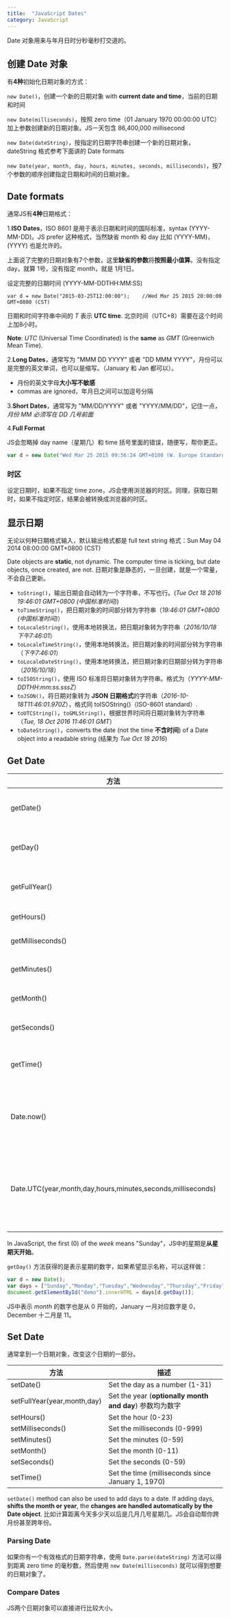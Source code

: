 ```yaml
---
title:  "JavaScript Dates"
category: JavaScript
---
```

Date 对象用来与年月日时分秒毫秒打交道的。

## 创建 Date 对象

有**4种**初始化日期对象的方式：

`new Date()`，创建一个新的日期对象 with **current date and time**，当前的日期和时间

`new Date(milliseconds)`，按照 <span class="t-blue">zero time</span>（01 January 1970 00:00:00 UTC）加上参数创建新的日期对象。JS一天包含 86,400,000 millisecond

`new Date(dateString)`，按指定的日期字符串创建一个新的日期对象，dateString 格式参考下面讲的 Date formats

`new Date(year, month, day, hours, minutes, seconds, milliseconds)`，按7个参数的顺序创建指定日期和时间的日期对象。

<!--more-->

## Date formats

通常JS有**4种**日期格式：

1.**ISO Dates**，ISO 8601 是用于表示日期和时间的国际标准，syntax (YYYY-MM-DD)。JS prefer 这种格式，当然缺省 month 和 day 比如 (YYYY-MM)，(YYYY) 也是允许的。

上面说了完整的日期对象有7个参数，这里**缺省的参数**将**按照最小值算**。没有指定 day，就算 1号，没有指定 month，就是 1月1日。

设定完整的日期时间 (YYYY-MM-DDTHH:MM:SS)

    var d = new Date("2015-03-25T12:00:00");    //Wed Mar 25 2015 20:00:00 GMT+0800 (CST)

日期和时间字符串中间的 _T_ 表示 **UTC time**. 北京时间（UTC+8）需要在这个时间上加8小时。

**Note**: _UTC_ (Universal Time Coordinated)  is the **same** as _GMT_ (Greenwich Mean Time).

2.**Long Dates**，通常写为 "MMM DD YYYY" 或者 "DD MMM YYYY"，月份可以是完整的英文单词，也可以是缩写。（January 和 Jan 都可以）。

+ 月份的英文字母**大小写不敏感**
+ commas are ignored，年月日之间可以加逗号分隔

3.**Short Dates**，通常写为 "MM/DD/YYYY" 或者 "YYYY/MM/DD"，记住一点，_月份 MM 必须写在 DD 几号前面_

4.**Full Format**

JS会忽略掉 day name（星期几）和 time 括号里面的错误，随便写，帮你更正。

```js
var d = new Date("Wed Mar 25 2015 09:56:24 GMT+0100 (W. Europe Standard Time)");
```

### 时区

设定日期时，如果不指定 time zone，JS会使用浏览器的时区。同理，获取日期时，如果不指定时区，结果会被转换成浏览器的时区。

## 显示日期

无论以何种日期格式输入，默认输出格式都是 full text string 格式：Sun May 04 2014 08:00:00 GMT+0800 (CST)

<span class="t-blue">Date objects are **static**, not dynamic. The computer time is ticking, but date objects, once created, are not.</span> 日期对象是静态的，一旦创建，就是一个常量，不会自己更新。

+ `toString()`，输出日期会自动转为一个字符串，不写也行。(_Tue Oct 18 2016 19:46:01 GMT+0800 (中国标准时间)_)
+ `toTimeString()`，把日期对象的时间部分转为字符串（_19:46:01 GMT+0800 (中国标准时间)_）
+ `toLocaleString()`，使用本地转换法，把日期对象转为字符串（_2016/10/18 下午7:46:01_）
+ `toLocaleTimeString()`，使用本地转换法，把日期对象的时间部分转为字符串（_下午7:46:01_）
+ `toLocaleDateString()`，使用本地转换法，把日期对象的日期部分转为字符串（_2016/10/18_）
+ `toISOString()`，使用 ISO 标准将日期对象转为字符串。格式为（_YYYY-MM-DDTHH:mm:ss.sssZ_）
+ `toJSON()`，将日期对象转为 <strong>JSON 日期格式</strong>的字符串（_2016-10-18T11:46:01.970Z_），格式同 toISOString()（ISO-8601 standard）.
+ `toUTCString()`，`toGMLString()`，根据世界时间将日期对象转为字符串（_Tue, 18 Oct 2016 11:46:01 GMT_）
+ `toDateString()`，converts the date (not the time **不含时间**) of a Date object into a readable string (结果为 _Tue Oct 18 2016_)

## Get Date

<table>
<thead>
  <tr>
    <th>方法</th>
    <th>描述</th>
  </tr>
</thead>
<tbody>
<tr>
  <td>getDate()</td>
  <td>Get the day as a number 一个月中的 (1-31) 几号</td>
</tr>
<tr>
  <td>getDay()</td>
  <td>Get the weekday as a number (<b>0-6</b>) 星期几</td>
</tr>
<tr>
  <td>getFullYear()</td>
  <td>Get the four digit year (yyyy) 哪一年</td>
</tr>
<tr>
  <td>getHours()</td>
  <td>Get the hour (0-23)</td>
</tr>
<tr>
  <td>getMilliseconds()</td>
  <td>Get the milliseconds (0-999)</td>
</tr>
<tr>
  <td>getMinutes()</td>
  <td>Get the minutes (0-59)</td>
</tr>
<tr>
  <td>getMonth()</td>
  <td>Get the month (<b>0-11</b>) 几月</td>
</tr>
<tr>
  <td>getSeconds()</td>
  <td>Get the seconds (0-59)</td>
</tr>
<tr>
  <td>getTime()</td>
  <td>Get the time (milliseconds since January 1, 1970)</td>
</tr>
<tr>
  <td>Date.now()</td>
  <td>返回自从 January 1, 1970 00:00:00 UTC 到现在的毫秒数</td>
</tr>
<tr>
  <td>Date.UTC(year,month,day,hours,minutes,seconds,milliseconds)</td>
  <td>前三个参数是 required 的，该方法根据世界时间，返回自从1970年1月1日午夜开始到指定日期的毫秒数</td>
</tr>
</tbody></table>

In JavaScript, <span class="t-blue">the first (0) of the <em>week</em> means "Sunday"</span>，JS中的星期是<b>从星期天开始</b>。

`getDay()` 方法获得的是表示星期的数字，如果希望显示名称，可以这样做：

```js
var d = new Date();
var days = ["Sunday","Monday","Tuesday","Wednesday","Thursday","Friday","Saturday"];
document.getElementById("demo").innerHTML = days[d.getDay()];
```

<span class="t-blue">JS中表示 <em>month</em> 的数字也是从 0 开始的</span>，January 一月对应数字是 0，December 十二月是 11。

## Set Date

通常拿到一个日期对象，改变这个日期的一部分。

<table>
<thead>
  <tr>
    <th>方法</th>
    <th>描述</th>
  </tr>
</thead>
<tbody>
<tr>
  <td>setDate()</td>
  <td>Set the day as a number (1-31)</td>
</tr>
<tr>
  <td>setFullYear(year,month,day)</td>
  <td>Set the year (<b>optionally month and day</b>) 参数均为数字</td>
</tr>
<tr>
  <td>setHours()</td>
  <td>Set the hour (0-23)</td>
</tr>
<tr>
  <td>setMilliseconds()</td>
  <td>Set the milliseconds (0-999)</td>
</tr>
<tr>
  <td>setMinutes()</td>
  <td>Set the minutes (0-59)</td>
</tr>
<tr>
  <td>setMonth()</td>
  <td>Set the month (0-11)</td>
</tr>
<tr>
  <td>setSeconds()</td>
  <td>Set the seconds (0-59)</td>
</tr>
<tr>
  <td>setTime()</td>
  <td>Set the time (milliseconds since January 1, 1970)</td>
</tr>
</tbody></table>

`setDate()` method can also be used to add days to a date. If adding days, **shifts the month or year**, the **changes are handled automatically by the Date object**. 比如计算距离今天多少天以后是几月几号星期几。JS会自动帮你跨月份甚至跨年份。

### Parsing Date

如果你有一个有效格式的日期字符串，使用 `Date.parse(dateString)` 方法可以得到距离 zero time 的毫秒数，然后使用 `new Date(milliseconds)` 就可以得到想要的日期对象了。

### Compare Dates

JS两个日期对象可以直接进行比较大小。
